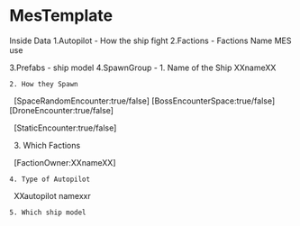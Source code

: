 # MesTemplate



Inside Data
1.Autopilot - How the ship fight
2.Factions - Factions Name MES use

3.Prefabs - ship model
4.SpawnGroup - 
    1. Name of the Ship 
         <SubtypeId>XXnameXX</SubtypeId>


    2. How they Spawn

&nbsp;        \[SpaceRandomEncounter:true/false]
         \[BossEncounterSpace:true/false]
         \[DroneEncounter:true/false]

&nbsp;        \[StaticEncounter:true/false]



&nbsp;   3. Which Factions

&nbsp;        \[FactionOwner:XXnameXX]


    4. Type of Autopilot

&nbsp;        <Behaviour>XXautopilot namexxr</Behaviour>


    5. Which ship model

&nbsp;        <Prefab SubtypeId="XXmodel nameXX">

